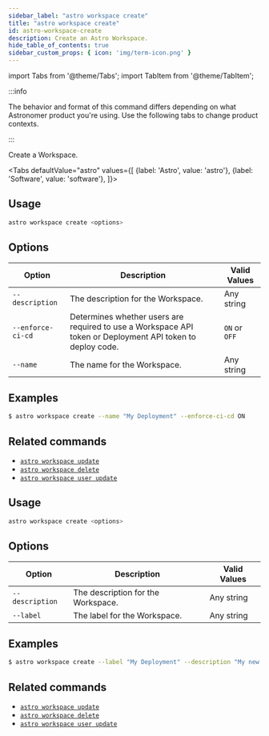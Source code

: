```yaml
---
sidebar_label: "astro workspace create"
title: "astro workspace create"
id: astro-workspace-create
description: Create an Astro Workspace.
hide_table_of_contents: true
sidebar_custom_props: { icon: 'img/term-icon.png' }
---
```


import Tabs from '@theme/Tabs';
import TabItem from '@theme/TabItem';

:::info

The behavior and format of this command differs depending on what Astronomer product you're using. Use the following tabs to change product contexts.

:::

Create a Workspace.

<Tabs
    defaultValue="astro"
    values={[
        {label: 'Astro', value: 'astro'},
        {label: 'Software', value: 'software'},
    ]}>
<TabItem value="astro">

## Usage

```sh
astro workspace create <options>
```

## Options

| Option            | Description                                                                                                                             | Valid Values  |
| ----------------- | --------------------------------------------------------------------------------------------------------------------------------------- | ------------- |
| `--description`   | The description for the Workspace.                                                                                                      | Any string    |
| `--enforce-ci-cd` | Determines whether users are required to use a Workspace API token or Deployment API token to deploy code.  | `ON` or `OFF` |
| `--name`          | The name for the Workspace.                                                                                                             | Any string    |


## Examples

```sh
$ astro workspace create --name "My Deployment" --enforce-ci-cd ON
```

## Related commands

- [`astro workspace update`](cli/astro-workspace-update.md)
- [`astro workspace delete`](cli/astro-workspace-delete.md)
- [`astro workspace user update`](cli/astro-workspace-user-update.md)

</TabItem>
<TabItem value="software">

## Usage

```sh
astro workspace create <options>
```

## Options

| Option            | Description                                                                                                                             | Valid Values  |
| ----------------- | --------------------------------------------------------------------------------------------------------------------------------------- | ------------- |
| `--description`   | The description for the Workspace.                                                                                                      | Any string    |
| `--label`          | The label for the Workspace.                                                                                                             | Any string    |

## Examples

```sh
$ astro workspace create --label "My Deployment" --description "My new Deployment"
```

## Related commands

- [`astro workspace update`](cli/astro-workspace-update.md)
- [`astro workspace delete`](cli/astro-workspace-delete.md)
- [`astro workspace user update`](cli/astro-workspace-user-update.md)

</TabItem>
</Tabs>